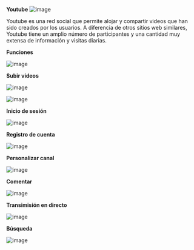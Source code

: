 **Youtube**
![image](https://user-images.githubusercontent.com/82129353/137569870-08e61e42-2629-4026-ae03-1f72bf866fd2.png)

Youtube es una red social que permite alojar y compartir videos que han sido creados por los usuarios. A diferencia de otros sitios web similares, Youtube tiene un amplio número de participantes y una cantidad muy extensa de información y visitas diarias.

**Funciones**

![image](https://user-images.githubusercontent.com/82129353/137569198-7c39a19a-5dc6-4813-a0d4-da35861584bb.png)





 **Subir videos**


![image](https://user-images.githubusercontent.com/87036389/137568884-55cdf02f-70ee-4cd6-86f2-8b0233d2dfcb.png)

![image](https://user-images.githubusercontent.com/87036389/137563503-73c3200f-91ce-4d0b-86c2-45ef6c055597.png)

**Inicio de sesión**


![image](https://user-images.githubusercontent.com/87036389/137568951-bab73b64-a36f-4fc5-b6d7-ec3b647498a2.png)

**Registro de cuenta**


![image](https://user-images.githubusercontent.com/87036389/137563523-5f070504-6990-4b66-ab68-0e3dbf158be3.png)

**Personalizar canal**

![image](https://user-images.githubusercontent.com/51030241/137569485-3d42b2ca-a8a1-4c08-867c-41ddc5f88405.png)

**Comentar**

![image](https://user-images.githubusercontent.com/51030241/137569457-5b98d1c5-ee25-482e-8bbe-feb67d26c15a.png)

**Transimisión en directo**

![image](https://user-images.githubusercontent.com/82129353/137569385-4be77411-229e-4753-97da-9fa6b7cc517a.png)



 **Búsqueda**

![image](https://user-images.githubusercontent.com/82129353/137569400-86049b05-d9b1-4433-a791-ab8c03848f6d.png)




